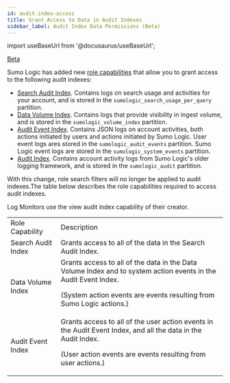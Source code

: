```yaml
---
id: audit-index-access
title: Grant Access to Data in Audit Indexes
sidebar_label: Audit Index Data Permissions (Beta)
---
```


import useBaseUrl from '@docusaurus/useBaseUrl';

<p> <a href="/docs/beta"><span className="beta">Beta</span></a> </p>

Sumo Logic has added new [role capabilities](/docs/manage/users-and-roles/roles/role-capabilities) that allow you to grant access to the following audit indexes:

* [Search Audit Index](https://help.sumologic.com/manage/Security/Search_Audit_Index). Contains logs on search usage and activities for your account, and is stored in the `sumologic_search_usage_per_query` partition.
* [Data Volume Index](https://help.sumologic.com/manage/Ingestion-and-Volume/Data_Volume_Index). Contains logs that provide visibility in ingest volume, and is stored in the  `sumologic_volume_index` partition.
* [Audit Event Index](https://help.sumologic.com/manage/Security/Audit_Event_Index). Contains JSON logs on account activities, both actions initiated by users and actions  initiated by Sumo Logic. User event logs ares stored in the `sumologic_audit_events` partition. Sumo Logic event logs are stored in the `sumologic_system_events` partition.
* [Audit Index](https://help.sumologic.com/manage/Security/Audit-Index). Contains account activity logs from Sumo Logic's older logging framework, and is stored in the `sumologic_audit` partition.

With this change, role search filters will no longer be applied to audit indexes.The table below describes the role capabilities required to access audit indexes.

Log Monitors use the view audit index capability of their creator.

<table>
  <tr>
   <td>
    Role Capability
   </td>
   <td>
    Description
   </td>
  </tr>
  <tr>
   <td>
    Search Audit Index
   </td>
   <td>Grants access to all of the data in the Search Audit Index.
   </td>
  </tr>
  <tr>
   <td>Data Volume Index
   </td>
   <td>Grants access to all of the data in the Data Volume Index and to system action events in the Audit Event Index.
<p>(System action events are events resulting from Sumo Logic actions.)</p>
   </td>
  </tr>
  <tr>
   <td>Audit Event Index
   </td>
   <td>Grants access to all of the user action events in the Audit Event Index, and all the data in the Audit Index.
<p>(User action events are events resulting from user actions.)</p>
   </td>
  </tr>
</table>
